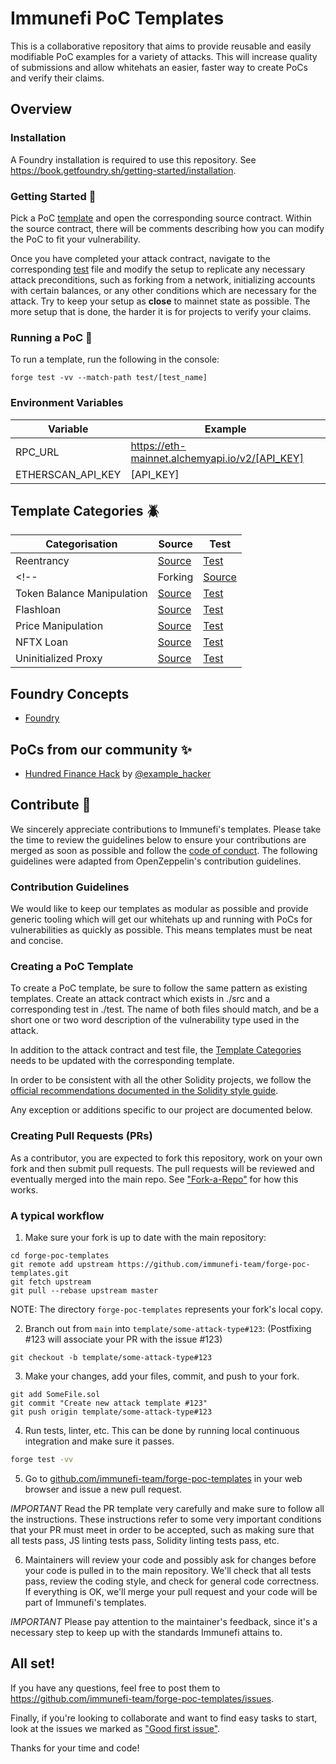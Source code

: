 # Immunefi PoC Templates

This is a collaborative repository that aims to provide reusable and easily modifiable PoC examples for a variety of attacks. This will increase quality of submissions and allow whitehats an easier, faster way to create PoCs and verify their claims.

## Overview

### Installation

A Foundry installation is required to use this repository. See https://book.getfoundry.sh/getting-started/installation.

### Getting Started 📖

Pick a PoC [template](#template-categories-) and open the corresponding source contract. Within the source contract, there will be comments describing how you can modify the PoC to fit your vulnerability.

Once you have completed your attack contract, navigate to the corresponding [test](./test) file and modify the setup to replicate any necessary attack preconditions, such as forking from a network, initializing accounts with certain balances, or any other conditions which are necessary for the attack. Try to keep your setup as **close** to mainnet state as possible. The more setup that is done, the harder it is for projects to verify your claims.

### Running a PoC 🚀

To run a template, run the following in the console:
```
forge test -vv --match-path test/[test_name]
```

### Environment Variables

| Variable          | Example                                        |
| ----------------- | ---------------------------------------------- |
| RPC_URL           | https://eth-mainnet.alchemyapi.io/v2/[API_KEY] |
| ETHERSCAN_API_KEY | [API_KEY]                                      |

## Template Categories 🪲

|       Categorisation       | Source | Test |
| -------------------------- | ------------------------------------------------- | --------------------------------------- |
| Reentrancy                 | [Source](./src/Reentrancy/Reentrancy.sol)         | [Test](./test/Reentrancy.t.sol)         |
<!-- | Forking                    | [Source](./src/Forking.sol)                       | [Test](./test/Forking.t.sol)            |
| Token Balance Manipulation | [Source](./src/TokenBalance.sol)                  | [Test](./test/TokenBalance.t.sol)       |
| Flashloan                  | [Source](./src/Flashloan.sol)                     | [Test](./test/Flashloan.t.sol)          |
| Price Manipulation         | [Source](./src/PriceManipulation.sol)             | [Test](./test/PriceManipulation.t.sol)  |
| NFTX Loan                  | [Source](./src/NFTXLoan.sol)                      | [Test](./test/NFTXLoan.t.sol)           |
| Uninitialized Proxy        | [Source](./src/UninitializedProxy.sol)            | [Test](./test/UninitializedProxy.t.sol) | -->

## Foundry Concepts

 - [Foundry](https://book.getfoundry.sh/)

## PoCs from our community ✨

 - [Hundred Finance Hack](https://www.github.com) by [@example_hacker](https://twitter.com)

## Contribute 📝

We sincerely appreciate contributions to Immunefi's templates. Please take the time to review the guidelines below to ensure your contributions are merged as soon as possible and follow the [code of conduct](./CODE_OF_CONDUCT.md). The following guidelines were adapted from OpenZeppelin's contribution guidelines.

### Contribution Guidelines

We would like to keep our templates as modular as possible and provide generic tooling which will get our whitehats up and running with PoCs for vulnerabilities as quickly as possible. This means templates must be neat and concise.

### Creating a PoC Template

To create a PoC template, be sure to follow the same pattern as existing templates. Create an attack contract which exists in ./src and a corresponding test in ./test. The name of both files should match, and be a short one or two word description of the vulnerability type used in the attack.

In addition to the attack contract and test file, the [Template Categories](#template-categories-) needs to be updated with the corresponding template.

In order to be consistent with all the other Solidity projects, we follow the
[official recommendations documented in the Solidity style guide](http://solidity.readthedocs.io/en/latest/style-guide.html).

Any exception or additions specific to our project are documented below.

### Creating Pull Requests (PRs)

As a contributor, you are expected to fork this repository, work on your own fork and then submit pull requests. The pull requests will be reviewed and eventually merged into the main repo. See ["Fork-a-Repo"](https://help.github.com/articles/fork-a-repo/) for how this works.

### A typical workflow

1) Make sure your fork is up to date with the main repository:

```
cd forge-poc-templates
git remote add upstream https://github.com/immunefi-team/forge-poc-templates.git
git fetch upstream
git pull --rebase upstream master
```
NOTE: The directory `forge-poc-templates` represents your fork's local copy.

2) Branch out from `main` into `template/some-attack-type#123`:
(Postfixing #123 will associate your PR with the issue #123)
```
git checkout -b template/some-attack-type#123
```

3) Make your changes, add your files, commit, and push to your fork.

```
git add SomeFile.sol
git commit "Create new attack template #123"
git push origin template/some-attack-type#123
```

4) Run tests, linter, etc. This can be done by running local continuous integration and make sure it passes.

```bash
forge test -vv
```

5) Go to [github.com/immunefi-team/forge-poc-templates](https://github.com/immunefi-team/forge-poc-templates) in your web browser and issue a new pull request.

*IMPORTANT* Read the PR template very carefully and make sure to follow all the instructions. These instructions
refer to some very important conditions that your PR must meet in order to be accepted, such as making sure that all tests pass, JS linting tests pass, Solidity linting tests pass, etc.

6) Maintainers will review your code and possibly ask for changes before your code is pulled in to the main repository. We'll check that all tests pass, review the coding style, and check for general code correctness. If everything is OK, we'll merge your pull request and your code will be part of Immunefi's templates.

*IMPORTANT* Please pay attention to the maintainer's feedback, since it's a necessary step to keep up with the standards Immunefi attains to.

## All set!

If you have any questions, feel free to post them to https://github.com/immunefi-team/forge-poc-templates/issues.

Finally, if you're looking to collaborate and want to find easy tasks to start, look at the issues we marked as ["Good first issue"](https://github.com/immunefi-team/forge-poc-templates/labels/good%20first%20issue).

Thanks for your time and code!